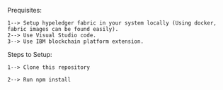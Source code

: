 Prequisites:
    
    1--> Setup hypeledger fabric in your system locally (Using docker, fabric images can be found easily).
    2--> Use Visual Studio code.
    3--> Use IBM blockchain platform extension.

Steps to Setup:

    1--> Clone this repository

    2--> Run npm install

